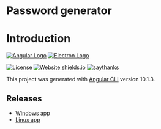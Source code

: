 # Password generator

# Introduction
[![Angular Logo](https://www.vectorlogo.zone/logos/angular/angular-icon.svg)](https://angular.io/)
[![Electron Logo](https://www.vectorlogo.zone/logos/electronjs/electronjs-icon.svg)](https://electronjs.org/)

[![License](http://img.shields.io/badge/Licence-MIT-brightgreen.svg)](LICENSE.md) [![Website shields.io](https://img.shields.io/website-up-down-green-red/http/shields.io.svg)](https://dta.agency)
[![saythanks](https://img.shields.io/badge/say-thanks-ff69b4.svg)](https://dta.agency)

This project was generated with [Angular CLI](https://github.com/angular/angular-cli) version 10.1.3.

## Releases
 - [Windows app](https://github.com/digital-technology-agency/password-generator/releases/download/1.0.2/password-generator.1.0.2.exe)
 - [Linux app](https://github.com/digital-technology-agency/password-generator/releases/download/1.0.2/password-generator-1.0.2.AppImage)


